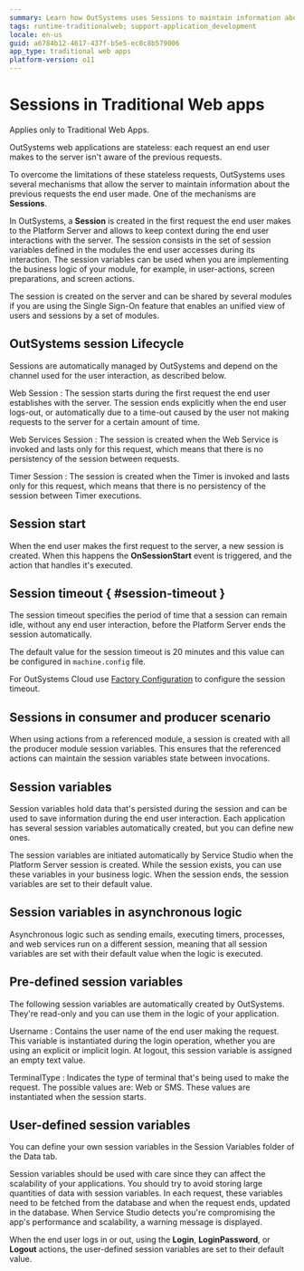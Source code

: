 ```yaml
---
summary: Learn how OutSystems uses Sessions to maintain information about the previous web requests the end user made.
tags: runtime-traditionalweb; support-application_development
locale: en-us
guid: a6784b12-4617-437f-b5e5-ec8c8b579006
app_type: traditional web apps
platform-version: o11
---
```


# Sessions in Traditional Web apps

<div class="info" markdown="1">

Applies only to Traditional Web Apps.

</div>

OutSystems web applications are stateless: each request an end user makes to the server isn't aware of the previous requests.

To overcome the limitations of these stateless requests, OutSystems uses several mechanisms that allow the server to maintain information about the previous requests the end user made. One of the mechanisms are **Sessions**.

In OutSystems, a **Session** is created in the first request the end user makes to the Platform Server and allows to keep context during the end user interactions with the server. The session consists in the set of session variables defined in the modules the end user accesses during its interaction. The session variables can be used when you are implementing the business logic of your module, for example, in user-actions, screen preparations, and screen actions.

The session is created on the server and can be shared by several modules if you are using the Single Sign-On feature that enables an unified view of users and sessions by a set of modules.


## OutSystems session Lifecycle

Sessions are automatically managed by OutSystems and depend on the channel used for the user interaction, as described below.

Web Session
:   The session starts during the first request the end user establishes with the server. The session ends explicitly when the end user logs-out, or automatically due to a time-out caused by the user not making requests to the server for a certain amount of time.

Web Services Session
:   The session is created when the Web Service is invoked and lasts only for this request, which means that there is no persistency of the session between requests.

Timer Session
:   The session is created when the Timer is invoked and lasts only for this request, which means that there is no persistency of the session between Timer executions.


## Session start

When the end user makes the first request to the server, a new session is created. When this happens the **OnSessionStart** event is triggered, and the action that handles it's executed.


## Session timeout { #session-timeout }

The session timeout specifies the period of time that a session can remain idle, without any end user interaction, before the Platform Server ends the session automatically.

The default value for the session timeout is 20 minutes and this value can be configured in `machine.config` file.

<div class="info" markdown="1">

For OutSystems Cloud use [Factory Configuration](https://www.outsystems.com/forums/discussion/34866/factory-configuration-how-to-change-the-session-timeout-in-factory-configuratio/) to configure the session timeout.

</div>

## Sessions in consumer and producer scenario

When using actions from a referenced module, a session is created with all the producer module session variables. This ensures that the referenced actions can maintain the session variables state between invocations.


## Session variables

Session variables hold data that's persisted during the session and can be used to save information during the end user interaction. Each application has several session variables automatically created, but you can define new ones.

The session variables are initiated automatically by Service Studio when the Platform Server session is created. While the session exists, you can use these variables in your business logic. When the session ends, the session variables are set to their default value.


## Session variables in asynchronous logic

Asynchronous logic such as sending emails, executing timers, processes, and web services run on a different session, meaning that all session variables are set with their default value when the logic is executed.

## Pre-defined session variables

The following session variables are automatically created by OutSystems. They're read-only and you can use them in the logic of your application.

Username
:   Contains the user name of the end user making the request. This variable is instantiated during the login operation, whether you are using an explicit or implicit login. At logout, this session variable is assigned an empty text value.

TerminalType
:   Indicates the type of terminal that's being used to make the request. The possible values are: Web or SMS. These values are instantiated when the session starts.


## User-defined session variables

You can define your own session variables in the Session Variables folder of the Data tab.

Session variables should be used with care since they can affect the scalability of your applications. You should try to avoid storing large quantities of data with session variables. In each request, these variables need to be fetched from the database and when the request ends, updated in the database. When Service Studio detects you're compromising the app's performance and scalability, a warning message is displayed.

When the end user logs in or out, using the **Login**, **LoginPassword**, or **Logout** actions, the user-defined session variables are set to their default value.
